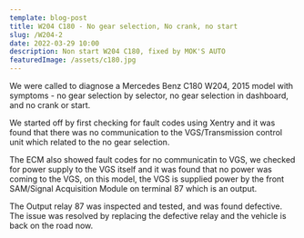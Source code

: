 ```yaml
---
template: blog-post
title: W204 C180 - No gear selection, No crank, no start
slug: /W204-2
date: 2022-03-29 10:00
description: Non start W204 C180, fixed by MOK'S AUTO
featuredImage: /assets/c180.jpg
---
```

We were called to diagnose a Mercedes Benz C180 W204, 2015 model with symptoms - no gear selection by selector, no gear selection in dashboard, and no crank or start.

We started off by first checking for fault codes using Xentry and it was found that there was no communication to the VGS/Transmission control unit which related to the no gear selection.

The ECM also showed fault codes for no communicatin to VGS, we checked for power supply to the VGS itself and it was found that no power was coming to the VGS, on this model, the VGS is supplied power by the front SAM/Signal Acquisition Module on terminal 87 which is an output.

The Output relay 87 was inspected and tested, and was found defective. The issue was resolved by replacing the defective relay and the vehicle is back on the road now.
